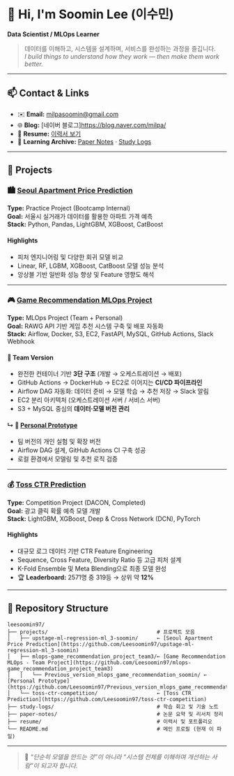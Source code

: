 # 👋 Hi, I'm **Soomin Lee (이수민)**
**Data Scientist / MLOps Learner**

> 데이터를 이해하고, 시스템을 설계하며, 서비스를 완성하는 과정을 즐깁니다.  
> *I build things to understand how they work — then make them work better.*

---

## 📫 Contact & Links
- ✉️ **Email:** milpasoomin@gmail.com 
- 🌐 **Blog:** [네이버 블로그]https://blog.naver.com/milpa/ 
- 📄 **Resume:** [이력서 보기](./resume/soomin_lee_resume.pdf)  
- 🧠 **Learning Archive:** [Paper Notes](./paper-notes) · [Study Logs](./study-logs)

---

## 🧩 Projects

### 🏙️ [Seoul Apartment Price Prediction](https://github.com/Leesoomin97/upstage-ml-regression-ml_3-soomin)
**Type:** Practice Project (Bootcamp Internal)  
**Goal:** 서울시 실거래가 데이터를 활용한 아파트 가격 예측  
**Stack:** Python, Pandas, LightGBM, XGBoost, CatBoost  

#### Highlights
- 피처 엔지니어링 및 다양한 회귀 모델 비교  
- Linear, RF, LGBM, XGBoost, CatBoost 모델 성능 분석  
- 앙상블 기반 일반화 성능 향상 및 Feature 영향도 해석  

---

### 🎮 [Game Recommendation MLOps Project](https://github.com/Leesoomin97/mlops-game_recommendation_project_team3)
**Type:** MLOps Project (Team + Personal)  
**Goal:** RAWG API 기반 게임 추천 시스템 구축 및 배포 자동화  
**Stack:** Airflow, Docker, S3, EC2, FastAPI, MySQL, GitHub Actions, Slack Webhook  

#### 🧱 Team Version
- 완전한 컨테이너 기반 **3단 구조** (개발 → 오케스트레이션 → 배포)  
- GitHub Actions → DockerHub → EC2로 이어지는 **CI/CD 파이프라인**  
- Airflow DAG 자동화: 데이터 준비 → 모델 학습 → 추천 저장 → Slack 알림  
- EC2 분리 아키텍처 (오케스트레이션 서버 / 서비스 서버)  
- S3 + MySQL 중심의 **데이터·모델 버전 관리**

#### ↳ 🧪 [Personal Prototype](https://github.com/Leesoomin97/Previous_version_mlops_game_recommendation_soomin)
- 팀 버전의 개인 실험 및 확장 버전  
- Airflow DAG 설계, GitHub Actions CI 구축 성공  
- 로컬 환경에서 모델링 및 추천 로직 검증  

---

### 💰 [Toss CTR Prediction](https://github.com/Leesoomin97/toss-ctr-competition)
**Type:** Competition Project (DACON, Completed)  
**Goal:** 광고 클릭 확률 예측 모델 개발  
**Stack:** LightGBM, XGBoost, Deep & Cross Network (DCN), PyTorch  

#### Highlights
- 대규모 로그 데이터 기반 CTR Feature Engineering  
- Sequence, Cross Feature, Diversity Ratio 등 고급 피처 설계  
- K-Fold Ensemble 및 Meta Blending으로 최종 모델 완성  
- 🏆 **Leaderboard:** 2571명 중 319등 → 상위 약 **12%**

---

## 📂 Repository Structure
```plaintext
leesoomin97/
├── projects/                                   # 프로젝트 모음
│   ├── upstage-ml-regression-ml_3-soomin/      ← [Seoul Apartment Price Prediction](https://github.com/Leesoomin97/upstage-ml-regression-ml_3-soomin)
│   ├── mlops-game_recommendation_project_team3/← [Game Recommendation MLOps - Team Project](https://github.com/Leesoomin97/mlops-game_recommendation_project_team3)
│   │   └── Previous_version_mlops_game_recommendation_soomin/ ← [Personal Prototype](https://github.com/Leesoomin97/Previous_version_mlops_game_recommendation_soomin)
│   └── toss-ctr-competition/                   ← [Toss CTR Prediction](https://github.com/Leesoomin97/toss-ctr-competition)
├── study-logs/                                 # 학습 회고 및 기술 노트
├── paper-notes/                                # 논문 요약 및 리서치 정리
├── resume/                                     # 이력서 및 포트폴리오
└── README.md                                   # 메인 프로필 (현재 이 파일)
```

---

> 📌 *“단순히 모델을 만드는 것”이 아니라 “시스템 전체를 이해하며 개선하는 사람”이 되고자 합니다.*
